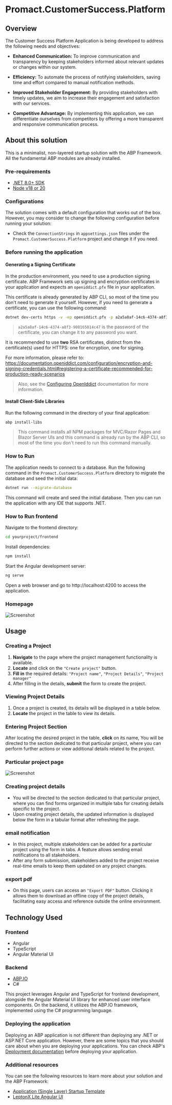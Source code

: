 # Promact.CustomerSuccess.Platform
## Overview

The Customer Success Platform Application is being developed to address the following needs and objectives:

- **Enhanced Communication:** To improve communication and transparency by keeping stakeholders informed about relevant updates or changes within our system.

- **Efficiency:** To automate the process of notifying stakeholders, saving time and effort compared to manual notification methods.

- **Improved Stakeholder Engagement:** By providing stakeholders with timely updates, we aim to increase their engagement and satisfaction with our services.

- **Competitive Advantage:** By implementing this application, we can differentiate ourselves from competitors by offering a more transparent and responsive communication process.

## About this solution

This is a minimalist, non-layered startup solution with the ABP Framework. All the fundamental ABP modules are already installed. 

### Pre-requirements

* [.NET 8.0+ SDK](https://dotnet.microsoft.com/download/dotnet)
* [Node v18 or 20](https://nodejs.org/en)

### Configurations

The solution comes with a default configuration that works out of the box. However, you may consider to change the following configuration before running your solution:

* Check the `ConnectionStrings` in `appsettings.json` files under the `Promact.CustomerSuccess.Platform` project and change it if you need.

### Before running the application

#### Generating a Signing Certificate

In the production environment, you need to use a production signing certificate. ABP Framework sets up signing and encryption certificates in your application and expects an `openiddict.pfx` file in your application.

This certificate is already generated by ABP CLI, so most of the time you don't need to generate it yourself. However, if you need to generate a certificate, you can use the following command:

```bash
dotnet dev-certs https -v -ep openiddict.pfx -p a2a5a8af-14c6-4374-a8f3-908165814c47
```

> `a2a5a8af-14c6-4374-a8f3-908165814c47` is the password of the certificate, you can change it to any password you want.

It is recommended to use **two** RSA certificates, distinct from the certificate(s) used for HTTPS: one for encryption, one for signing.

For more information, please refer to: https://documentation.openiddict.com/configuration/encryption-and-signing-credentials.html#registering-a-certificate-recommended-for-production-ready-scenarios

> Also, see the [Configuring OpenIddict](https://docs.abp.io/en/abp/latest/Deployment/Configuring-OpenIddict#production-environment) documentation for more information.

#### Install Client-Side Libraries

Run the following command in the directory of your final application:

```bash
abp install-libs
```

> This command installs all NPM packages for MVC/Razor Pages and Blazor Server UIs and this command is already run by the ABP CLI, so most of the time you don't need to run this command manually.


### How to Run

The application needs to connect to a database. Run the following command in the `Promact.CustomerSuccess.Platform` directory to migrate the database and seed the initial data:

````bash
dotnet run --migrate-database
````
This command will create and seed the initial database. Then you can run the application with any IDE that supports .NET.

### How to Run frontend 

Navigate to the frontend directory:

````bash
cd yourproject/frontend
````
Install dependencies:
````bash
npm install
````

Start the Angular development server:
````bash
ng serve
````
Open a web browser and go to http://localhost:4200 to access the application.

### Homepage
![Screenshot](Screenshot%20(229).png)

## Usage

### Creating a Project
1. **Navigate** to the page where the project management functionality is available.
2. **Locate** and click on the `"Create project"` button.
3. **Fill in** the required details:  `"Project name"`,  `"Project Details"`,  `"Project manager"`
4. After filling in the details, **submit** the form to create the project.

### Viewing Project Details
1. Once a project is created, its details will be displayed in a table below.
2. **Locate** the project in the table to view its details.

### Entering Project Section
After locating the desired project in the table, **click** on its name, You will be directed to the section dedicated to that particular project, where you can perform further actions or view additional details related to the project.

### Particular project page
![Screenshot](Screenshot%20(232).png)

### Creating project details 
- You will be directed to the section dedicated to that particular project, where you can find forms organized in multiple tabs for creating details specific to the project.
- Upon creating project details, the updated information is displayed below the form in a tabular format after refreshing the page.
  
### email notification 
- In this project, multiple stakeholders can be added for a particular project using the form in tabs. A feature allows sending email notifications to all stakeholders.
- After any form submission, stakeholders added to the project receive real-time emails to keep them updated on any project changes. 
    
### export pdf
- On this page, users can access an `"Export PDF"` button. Clicking it allows them to download an offline copy of the project details, facilitating easy access and reference outside the online environment.

## Technology Used

### Frontend
- Angular
- TypeScript
- Angular Material UI

### Backend
- [ABP.IO](https://abp.io/)
- C#

This project leverages Angular and TypeScript for frontend development, alongside the Angular Material UI library for enhanced user interface components. On the backend, it utilizes the ABP.IO framework, implemented using the C# programming language.

### Deploying the application

Deploying an ABP application is not different than deploying any .NET or ASP.NET Core application. However, there are some topics that you should care about when you are deploying your applications. You can check ABP's [Deployment documentation](https://docs.abp.io/en/abp/latest/Deployment/Index) before deploying your application.

### Additional resources

You can see the following resources to learn more about your solution and the ABP Framework:

* [Application (Single Layer) Startup Template](https://docs.abp.io/en/abp/latest/Startup-Templates/Application-Single-Layer)
* [LeptonX Lite Angular UI](https://docs.abp.io/en/abp/latest/Themes/LeptonXLite/Angular)

